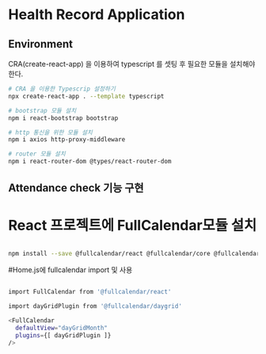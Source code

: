 # Health Record Application

## Environment

CRA(create-react-app) 을 이용하여 typescript 를 셋팅 후 필요한 모듈을 설치해야 한다. 

```sh
# CRA 을 이용한 Typescrip 설정하기
npx create-react-app . --template typescript

# bootstrap 모듈 설치
npm i react-bootstrap bootstrap

# http 통신을 위한 모듈 설치
npm i axios http-proxy-middleware

# router 모듈 설치
npm i react-router-dom @types/react-router-dom

```

## Attendance check 기능 구현

# React 프로젝트에 FullCalendar모듈 설치
```sh

npm install --save @fullcalendar/react @fullcalendar/core @fullcalendar/daygrid

```

#Home.js에 fullcalendar import 및 사용
```sh

import FullCalendar from '@fullcalendar/react'

import dayGridPlugin from '@fullcalendar/daygrid'

<FullCalendar 
  defaultView="dayGridMonth" 
  plugins={[ dayGridPlugin ]}
/>

```
